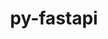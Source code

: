 ---
title: "py-fastapi"
layout: cache
categories: [package, develop-2023-08-13]
meta: {"versions": ["0.88.0", "0.98.0"], "compilers": ["apple-clang@=14.0.0", "gcc@=11.3.0"], "oss": ["ubuntu22.04", "ventura"], "platforms": ["darwin", "linux"], "targets": ["aarch64", "x86_64_v3"], "stacks": ["ml-darwin-aarch64-mps", "ml-linux-x86_64-cpu", "ml-linux-x86_64-cuda", "root"], "num_specs": 4, "num_specs_by_stack": {"root": 4, "ml-darwin-aarch64-mps": 2, "ml-linux-x86_64-cuda": 2, "ml-linux-x86_64-cpu": 2}}
spec_details: [{"hash": "55t5dznfdvyxrtny5tzmlrqrbtwrl4bi", "compiler": "apple-clang@=14.0.0", "versions": ["0.98.0"], "os": "ventura", "platform": "darwin", "target": "aarch64", "variants": ["~all", "build_system=python_pip"], "stacks": ["root", "ml-darwin-aarch64-mps"], "size": "-", "tarball": "https://binaries.spack.io/develop-2023-08-13/build_cache/darwin-ventura-aarch64/apple-clang-14.0.0/py-fastapi-0.98.0/darwin-ventura-aarch64-apple-clang-14.0.0-py-fastapi-0.98.0-55t5dznfdvyxrtny5tzmlrqrbtwrl4bi.spack"}, {"hash": "jbfw3hoj2luxyh7xsnvj2noutjfwjfng", "compiler": "apple-clang@=14.0.0", "versions": ["0.88.0"], "os": "ventura", "platform": "darwin", "target": "aarch64", "variants": ["~all", "build_system=python_pip"], "stacks": ["root", "ml-darwin-aarch64-mps"], "size": "-", "tarball": "https://binaries.spack.io/develop-2023-08-13/build_cache/darwin-ventura-aarch64/apple-clang-14.0.0/py-fastapi-0.88.0/darwin-ventura-aarch64-apple-clang-14.0.0-py-fastapi-0.88.0-jbfw3hoj2luxyh7xsnvj2noutjfwjfng.spack"}, {"hash": "b4lq6jswwjcm4oyege75ibxw2ypdfzh2", "compiler": "gcc@=11.3.0", "versions": ["0.98.0"], "os": "ubuntu22.04", "platform": "linux", "target": "x86_64_v3", "variants": ["~all", "build_system=python_pip"], "stacks": ["ml-linux-x86_64-cuda", "ml-linux-x86_64-cpu", "root"], "size": "-", "tarball": "https://binaries.spack.io/develop-2023-08-13/build_cache/linux-ubuntu22.04-x86_64_v3/gcc-11.3.0/py-fastapi-0.98.0/linux-ubuntu22.04-x86_64_v3-gcc-11.3.0-py-fastapi-0.98.0-b4lq6jswwjcm4oyege75ibxw2ypdfzh2.spack"}, {"hash": "ebgt4an7clqtpnywvkkmhqu2uml2lml6", "compiler": "gcc@=11.3.0", "versions": ["0.88.0"], "os": "ubuntu22.04", "platform": "linux", "target": "x86_64_v3", "variants": ["~all", "build_system=python_pip"], "stacks": ["ml-linux-x86_64-cuda", "ml-linux-x86_64-cpu", "root"], "size": "-", "tarball": "https://binaries.spack.io/develop-2023-08-13/build_cache/linux-ubuntu22.04-x86_64_v3/gcc-11.3.0/py-fastapi-0.88.0/linux-ubuntu22.04-x86_64_v3-gcc-11.3.0-py-fastapi-0.88.0-ebgt4an7clqtpnywvkkmhqu2uml2lml6.spack"}]
---
